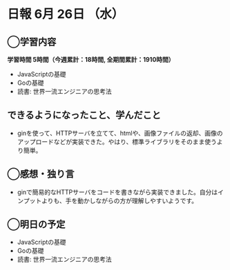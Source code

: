 # 日報  6月 26日 （水）

## ◯学習内容

**学習時間  5時間（今週累計：18時間, 全期間累計：1910時間）**

- JavaScriptの基礎
- Goの基礎
- 読書: 世界一流エンジニアの思考法

## できるようになったこと、学んだこと

- ginを使って、HTTPサーバを立てて、htmlや、画像ファイルの返却、画像のアップロードなどが実装できた。やはり、標準ライブラリをそのまま使うより簡単。

## ◯感想・独り言

- ginで簡易的なHTTPサーバをコードを書きながら実装できました。自分はインプットよりも、手を動かしながらの方が理解しやすいようです。

## ◯明日の予定

- JavaScriptの基礎
- Goの基礎
- 読書: 世界一流エンジニアの思考法
